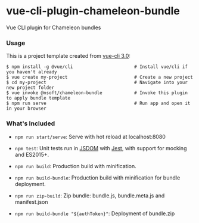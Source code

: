 # vue-cli-plugin-chameleon-bundle
Vue CLI plugin for Chameleon bundles

### Usage

This is a project template created from [vue-cli 3.0](https://github.com/vuejs/vue-cli):

``` bask
$ npm install -g @vue/cli                       # Install vue/cli if you haven't already
$ vue create my-project                         # Create a new project
$ cd my-project                                 # Navigate into your new project folder
$ vue invoke @nsoft/chameleon-bundle            # Invoke this plugin to apply bundle template
$ npm run serve                                 # Run app and open it in your browser
```

### What's Included

- `npm run start/serve`: Serve with hot reload at localhost:8080

- `npm test`: Unit tests run in [JSDOM](https://github.com/tmpvar/jsdom) with [Jest](https://facebook.github.io/jest/), with support for mocking and ES2015+.

- `npm run build`: Production build with minification.

- `npm run build-bundle`: Production build with minification for bundle deployment.

- `npm run zip-build`: Zip bundle: bundle.js, bundle.meta.js and manifest.json

- `npm run build-bundle "${authToken}"`: Deployment of bundle.zip
